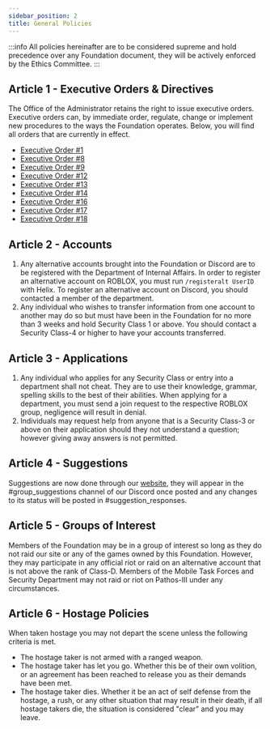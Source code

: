 ```yaml
---
sidebar_position: 2
title: General Policies
---
```


:::info
All policies hereinafter are to be considered supreme and hold precedence over any Foundation document, they will be actively enforced by the Ethics Committee.
:::

## Article 1 - Executive Orders & Directives
The Office of the Administrator retains the right to issue executive orders. Executive orders can, by immediate order, regulate, change or implement new procedures to the ways the Foundation operates. Below, you will find all orders that are currently in effect.

- [Executive Order #1](https://docs.google.com/document/d/1pJ3Hr8rENBy_MuX5ZfwBA2Ov4kroL_iQ7zhArOY2LEI)
- [Executive Order #8](https://docs.google.com/document/d/14sTwvfw_mHmJiql1cJawMefsyqncf7PDgy_bibeOLlA)
- [Executive Order #9](https://docs.google.com/document/d/1tDE1EQJm4Kda0voFjb_GvWf_zz_MOt8nPU7KyA7HXGs)
- [Executive Order #12](https://docs.google.com/document/d/1YzjvZgQXCy4-EBhzZzmUiFclJJCdXx4c8dM3EZ5C_2Q)
- [Executive Order #13](https://docs.google.com/document/d/1hikO22Ws9WWz17gAibsu6ICee1GcISj2464VwIzrglQ)
- [Executive Order #14](https://docs.google.com/document/d/1jEInnIHOpehCOe54jfbCRWV0cNprEMr4SBmQKrkRW0Y)
- [Executive Order #16](https://docs.google.com/document/d/1b7V14h_D_1hs-PCA-9Qxxz_ADgkYr8p84_li3RlRCC8)
- [Executive Order #17](https://docs.google.com/document/d/1RnS9JZr986GKvsZPQ2fh4fZPASDwgns1tA4p7ndbIzs)
- [Executive Order #18](https://docs.google.com/document/d/1OMmfdcr9AKqyWZhmMvvTqdnUmU0KYmjsI6WPZmKGDiI)

## Article 2 - Accounts
 1. Any alternative accounts brought into the Foundation or Discord are to be registered with the Department of Internal Affairs. In order to register an alternative account on ROBLOX, you must run ``/registeralt UserID`` with Helix. To register an alternative account on Discord, you should contacted a member of the department.
 2. Any individual who wishes to transfer information from one account to another may do so but must have been in the Foundation for no more than 3 weeks and hold Security Class 1 or above. You should contact a Security Class-4 or higher to have your accounts transferred.

## Article 3 - Applications
 1. Any individual who applies for any Security Class or entry into a department shall not cheat. They are to use their knowledge, grammar, spelling skills to the best of their abilities. When applying for a department, you must send a join request to the respective ROBLOX group, negligence will result in denial.
 2. Individuals may request help from anyone that is a Security Class-3 or above on their application should they not understand a question; however giving away answers is not permitted.

## Article 4 - Suggestions
Suggestions are now done through our [website](https://www.nolt.scpf.io), they will appear in the #group_suggestions channel of our Discord once posted and any changes to its status will be posted in #suggestion_responses.

## Article 5 - Groups of Interest
Members of the Foundation may be in a group of interest so long as they do not raid our site or any of the games owned by this Foundation. However, they may participate in any official riot or raid on an alternative account that is not above the rank of Class-D. Members of the Mobile Task Forces and Security Department may not raid or riot on Pathos-III under any circumstances.

## Article 6 - Hostage Policies
When taken hostage you may not depart the scene unless the following criteria is met.
- The hostage taker is not armed with a ranged weapon.
- The hostage taker has let you go. Whether this be of their own volition, or an agreement has been reached to release you as their demands have been met.
- The hostage taker dies. Whether it be an act of self defense from the hostage, a rush, or any other situation that may result in their death, if all hostage takers die, the situation is considered "clear" and you may leave.